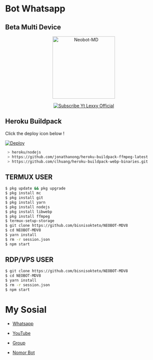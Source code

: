 # Bot Whatsapp
## Beta Multi Device 

<p align="center">
<img src="https://encrypted-tbn0.gstatic.com/images?q=tbn:ANd9GcRQMbpnB0PY8P1Ot5I_2-01Xdnhq4xJuctJxQ&usqp=CAU" alt="Neobot-MD" width="200"/>

<p align="center">
    <a href="https://Lexxy24.github.io">
        <img
            src="https://readme-typing-svg.herokuapp.com?size=15&width=280&lines=Neobotz+By+Dika+Official+🙏"
            alt="Subscribe Yt Lexxy Official"
        />
    </a>
</p>

## Heroku Buildpack

Click the deploy icon below !

[![Deploy](https://www.herokucdn.com/deploy/button.svg)](https://heroku.com/deploy?template=https://github.com/bisnisokteto/NEOBOT-MDV8)

```bash
 > heroku/nodejs
 > https://github.com/jonathanong/heroku-buildpack-ffmpeg-latest
 > https://github.com/clhuang/heroku-buildpack-webp-binaries.git
```

## TERMUX USER
```bash
$ pkg update && pkg upgrade
$ pkg install mc
$ pkg install git
$ pkg install yarn
$ pkg install nodejs
$ pkg install libwebp
$ pkg install ffmpeg
$ termux-setup-storage
$ git clone https://github.com/bisnisokteto/NEOBOT-MDV8
$ cd NEOBOT-MDV8
$ yarn install
$ rm -r session.json
$ npm start
```

## RDP/VPS USER
```bash 
$ git clone https://github.com/bisnisokteto/NEOBOT-MDV8
$ cd NEOBOT-MDV8
$ yarn install
$ rm -r session.json
$ npm start
```

# My Sosial
- [Whatsapp](https://wa.me/6283834558105)

- [YouTube](https://youtube.com/channel/Dika-Md)
- [Group](https://chat.whatsapp.com/KLfJ0fI1UnCLhRtv2aYoxv)
- [Nomor Bot](https://wa.me/6288223674569)
